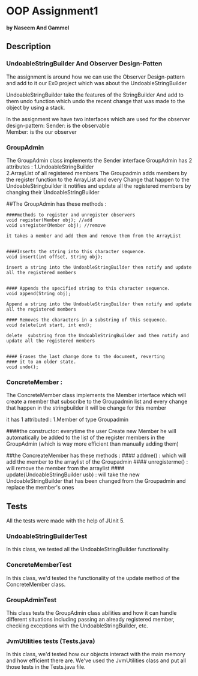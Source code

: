 # OOP Assignment1

**by Naseem And Gammel**

## Description 

### UndoableStringBuilder And Observer Design-Patten 
The assignment is around how we can use the Observer Design-pattern  
and add to it our Ex0 project which was about the UndoableStringBuilder

UndoableStringBuilder take the features of the StringBuilder And add to them
 undo function which undo the recent change that was made
to the object by using a stack.

In the assignment we have two interfaces which are used for the observer design-pattern: 
Sender: is the observable  
Member: is the our observer  

### GroupAdmin
The GroupAdmin class implements the Sender interface 
 GroupAdmin has 2 attributes :
1.UndoableStringBuilder  
2.ArrayList of all registered members 
The Groupadmin adds members by the register function to the ArrayList
and every Change that happen to the UndoableStringbuilder it notifies 
and update all the registered members by changing their UndoableStringBuilder

##The GroupAdmin has these methods : 

    ####methods to register and unregister observers
    void register(Member obj); //add
    void unregister(Member obj); //remove
    
    it takes a member and add them and remove them from the ArrayList
    
    
    ####Inserts the string into this character sequence.
    void insert(int offset, String obj);
    
    insert a string into the UndoableStringBuilder then notify and update all the registered members
    
    
    #### Appends the specified string to this character sequence.
    void append(String obj);
    
    Append a string into the UndoableStringBuilder then notify and update all the registered members 

    #### Removes the characters in a substring of this sequence.
    void delete(int start, int end);
    
    delete  substring from the UndoableStringBuilder and then notify and update all the registered members 
    
    
    #### Erases the last change done to the document, reverting
    #### it to an older state.
    void undo();


### ConcreteMember : 
The ConcreteMember class implements the Member interface
which will create a member that subscribe to the Groupadmin list 
and every change that happen in the stringbuilder it will be change for this member

it has 1 attributed : 
1.Member of type Groupadmin

####the constructor: everytime the user Create new Member he will automatically 
be added to the list of the register members in the GroupAdmin (which is way more efficient than manually adding them)

##the ConcreateMember has these methods : 
    #### addme() 
    : which will add the member to the arraylist of the Groupadmin 
    #### unregisterme() 
    : will remove the member from the arraylist 
    #### update(UndoableStringBuilder usb) 
    : will take the new UndoableStringBuilder that has been changed from the Groupadmin
    and replace the member's ones


## Tests
All the tests were made with the help of JUnit 5.

### UndoableStringBuilderTest
In this class, we tested all the UndoableStringBuilder functionality.

### ConcreteMemberTest
In this class, we'd tested the functionality of the update method
of the ConcreteMember class.

### GroupAdminTest
This class tests the GroupAdmin class abilities and how it can handle
different situations including passing an already registered member,
checking exceptions with the UndoableStringBuilder, etc.

### JvmUtilities tests (Tests.java)
In this class, we'd tested how our objects interact with
the main memory and how efficient there are. We've used the JvmUtilities
class and put all those tests in the Tests.java file.
